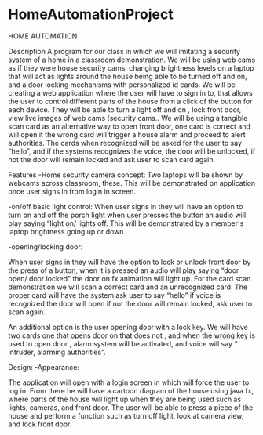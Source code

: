 # HomeAutomationProject
HOME AUTOMATION

Description
A program for our class in which we will imitating a security system of a home in a classroom demonstration. We will be using web cams as if they were house security cams, changing brightness levels on a laptop that will act as lights around the house being able to be turned off and on, and a door locking mechanisms with personalized id cards. We will be creating a web application where the user will have to sign in to, that allows the user to control different parts of the house from a click of the button for each device. They will be able to turn a light off and on , lock front door, view live images of web cams (security cams.. We will be using a tangible scan card as an alternative way to open front door, one card is correct and will open it the wrong card will trigger a house alarm and proceed to alert authorities. The cards when recognized will be asked for the user to say “hello”, and if the systems recognizes the voice, the door will be unlocked, if not the door will remain locked and ask user to scan card again.




Features
-Home security camera concept: 
Two laptops will be shown by webcams across classroom, these. This will be demonstrated on application once user signs in from login in screen.

-on/off basic light control: 
When user signs in they will have an option to turn on and off the porch light when user presses the button an audio will play saying “light on/ lights off. This will be demonstrated by a member's laptop brightness going up or down. 

-opening/locking door: 

When user signs in they will have the option to lock or unlock front door by the press of a button, when it is pressed an audio will play saying “door open/ door locked” the door on fx animation will light up.  For the card scan demonstration we will scan a correct card and an unrecognized card. The proper card will have the system ask user to say “hello” if voice is recognized the door will open if not the door will remain locked, ask user to scan again. 
 
An additional option is the user opening door with a lock key. We will have two cards one that opens door on that does not , and when the wrong key is used to open door , alarm system will be activated, and voice will say “ intruder, alarming authorities”.

Design:
-Appearance: 

The application will open with a login screen in which will force the user to log in. From there he will have a cartoon diagram of the house using java fx, where parts of the house will light up when they are being used such as lights, cameras, and front door. The user will be able to press a piece of the house and perform a function such as turn off light, look at camera view, and lock front door. 

